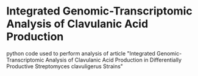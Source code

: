 # Integrated Genomic-Transcriptomic Analysis of Clavulanic Acid Production

python code used to perform analysis of article "Integrated Genomic-Transcriptomic Analysis of Clavulanic Acid Production in Differentially Productive Streptomyces clavuligerus Strains"
